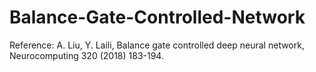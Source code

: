 # Balance-Gate-Controlled-Network
Reference: A. Liu, Y. Laili,  Balance gate controlled deep neural network, Neurocomputing 320 (2018) 183-194.
